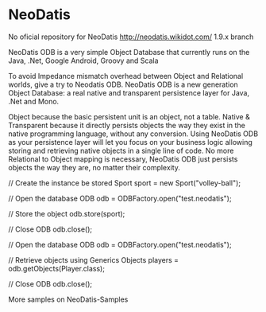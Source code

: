 NeoDatis
========

No oficial repository for NeoDatis http://neodatis.wikidot.com/ 1.9.x branch

NeoDatis ODB is a very simple Object Database that currently runs on the Java, .Net, Google Android, Groovy and Scala

To avoid Impedance mismatch overhead between Object and Relational worlds, give a try to Neodatis ODB. NeoDatis ODB is a new generation Object Database: a real native and transparent persistence layer for Java, .Net and Mono.

Object because the basic persistent unit is an object, not a table.
Native & Transparent because it directly persists objects the way they exist in the native programming language, without any conversion.
Using NeoDatis ODB as your persistence layer will let you focus on your business logic allowing storing and retrieving native objects in a single line of code. No more Relational to Object mapping is necessary, NeoDatis ODB just persists objects the way they are, no matter their complexity.



// Create the instance be stored
Sport sport = new Sport("volley-ball");
 
// Open the database
ODB odb = ODBFactory.open("test.neodatis");
 
// Store the object
odb.store(sport);
 
// Close ODB
odb.close();

// Open the database
ODB odb = ODBFactory.open("test.neodatis");
 
// Retrieve objects using Generics
Objects<Player> players = odb.getObjects(Player.class);
 
// Close ODB
odb.close();

More samples on NeoDatis-Samples
